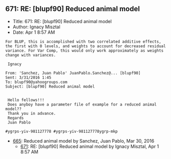 ## 671: RE: [blupf90] Reduced animal model

- Title: 671: RE: [blupf90] Reduced animal model
- Author: Ignacy Misztal
- Date: Apr 1 8:57 AM

```
For BLUP, this is accomplished with two correlated additive effects, the first with 0 levels, and weights to account for decreased residual variance. For Var Comp, this would only work approximately as weights change with variances.

 Ignacy

From: 'Sanchez, Juan Pablo' JuanPablo.Sanchez@... [blupf90]
Sent: ‎3/‎31/‎2016 1:45
To: blupf90@yahoogroups.com
Subject: [blupf90] Reduced animal model


 Hello fellows!!!
 Does anyboy have a parameter file of example for a reduced animal model??
 Thank you in advance.
 Regards
 Juan Pablo

#ygrps-yiv-981127778 #ygrps-yiv-981127778ygrp-mkp

```

- [665](0665.md): Reduced animal model by Sanchez, Juan Pablo, Mar 30, 2016
    - [671](0671.md): RE: [blupf90] Reduced animal model by Ignacy Misztal, Apr 1 8:57 AM
